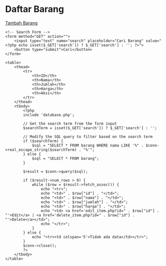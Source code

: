 <!DOCTYPE html>
<html lang="en">
<head>
    <meta charset="UTF-8">
    <title>Gudang Barang</title>
    <link rel="stylesheet" href="style.css">
</head>
<body>
    <h1>Daftar Barang</h1>
    <a href="add_item.html">Tambah Barang</a>
    
    <!-- Search Form -->
    <form method="GET" action="">
        <input type="text" name="search" placeholder="Cari Barang" value="<?php echo isset($_GET['search']) ? $_GET['search'] : ''; ?>">
        <button type="submit">Cari</button>
    </form>
    
    <table>
        <thead>
            <tr>
                <th>ID</th>
                <th>Nama</th>
                <th>Jumlah</th>
                <th>Harga</th>
                <th>Aksi</th>
            </tr>
        </thead>
        <tbody>
            <?php
            include 'database.php';

            // Get the search term from the form input
            $searchTerm = isset($_GET['search']) ? $_GET['search'] : '';

            // Modify the SQL query to filter based on the search term
            if ($searchTerm) {
                $sql = "SELECT * FROM barang WHERE nama LIKE '%" . $conn->real_escape_string($searchTerm) . "%'";
            } else {
                $sql = "SELECT * FROM barang";
            }

            $result = $conn->query($sql);

            if ($result->num_rows > 0) {
                while ($row = $result->fetch_assoc()) {
                    echo "<tr>";
                    echo "<td>" . $row["id"] . "</td>";
                    echo "<td>" . $row["nama"] . "</td>";
                    echo "<td>" . $row["jumlah"] . "</td>";
                    echo "<td>" . $row["harga"] . "</td>";
                    echo "<td> <a href='edit_item.php?id=" . $row["id"] . "'>Edit</a> | <a href='delete_item.php?id=" . $row["id"] . "'>Delete</a></td>";
                    echo "</tr>";
                }
            } else {
                echo "<tr><td colspan='5'>Tidak ada data</td></tr>";
            }
            $conn->close();
            ?>
        </tbody>
    </table>
</body>
</html>
